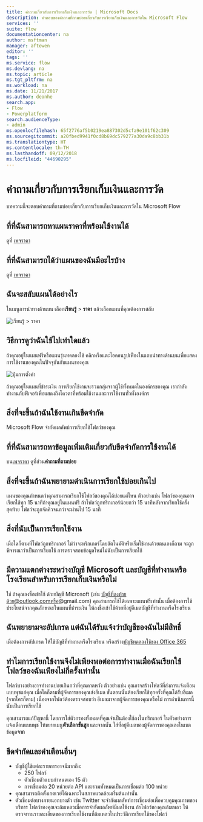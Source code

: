 ```yaml
---
title: คำถามเกี่ยวกับการเรียกเก็บเงินและการวัด | Microsoft Docs
description: คำตอบของคำถามที่ถามบ่อยเกี่ยวกับการเรียกเก็บเงินและการวัดใน Microsoft Flow
services: ''
suite: flow
documentationcenter: na
author: msftman
manager: aftowen
editor: ''
tags: ''
ms.service: flow
ms.devlang: na
ms.topic: article
ms.tgt_pltfrm: na
ms.workload: na
ms.date: 11/21/2017
ms.author: deonhe
search.app:
- Flow
- Powerplatform
search.audienceType:
- admin
ms.openlocfilehash: 65f2776af5b0219ea887302d5cfa9e101f62c309
ms.sourcegitcommit: a20fbed9941f0cd8b69dc579277a30da9c8bb31b
ms.translationtype: HT
ms.contentlocale: th-TH
ms.lasthandoff: 09/12/2018
ms.locfileid: "44690295"
---
```

# <a name="billing-and-metering-questions"></a>คำถามเกี่ยวกับการเรียกเก็บเงินและการวัด

บทความนี้จะตอบคำถามที่ถามบ่อยเกี่ยวกับการเรียกเก็บเงินและการวัดใน Microsoft Flow

## <a name="where-can-i-find-out-what-pricing-plans-are-available"></a>ที่ที่ฉันสามารถหาแผนราคาที่พร้อมใช้งานได้

ดูที่ [เพจราคา](https://flow.microsoft.com/pricing/)

## <a name="where-can-i-find-out-what-my-plan-is"></a>ที่ที่ฉันสามารถได้ว่าแผนของฉันมีอะไรบ้าง

ดูที่ [เพจราคา](https://flow.microsoft.com/pricing/)

## <a name="how-do-i-switch-plans"></a>ฉันจะสลับแผนได้อย่างไร

ในเมนูการนำทางด้านบน เลือก**เรียนรู้** > **ราคา** แล้วเลือกแผนที่คุณต้องการสลับ

![เรียนรู้ > ราคา](./media/billing-questions/learn-pricing.png)

## <a name="how-do-i-know-how-much-ive-used"></a>วิธีการดูว่าฉันใช้ไปเท่าใดแล้ว

ถ้าคุณอยู่ในแผนฟรีหรือแผนรุ่นทดลองใช้ คลิกหรือแตะไอคอนรูปเฟืองในแถบนำทางด้านบนเพื่อแสดงการใช้งานของคุณในปัจจุบันกับแผนของคุณ 

![ปุ่มการตั้งค่า](./media/billing-questions/settings.png)

ถ้าคุณอยู่ในแผนที่ชำระเงิน การเรียกใช้งานจะรวมกลุ่มจากผู้ใช้ทั้งหมดในองค์กรของคุณ เรากำลังทำงานกับฟีเจอร์เพื่อแสดงถึงโควตาที่พร้อมใช้งานและการใช้งานทั่วทั้งองค์กร

## <a name="what-happens-if-my-usage-exceeds-the-limits"></a>สิ่งที่จะขึ้นถ้าฉันใช้งานเกินขีดจำกัด

Microsoft Flow จำกัดผลลัพธ์การเรียกใช้โฟลว์ของคุณ

## <a name="where-can-i-find-more-information-regarding-the-usage-limits"></a>ที่ที่ฉันสามารถหาข้อมูลเพิ่มเติมเกี่ยวกับขีดจำกัดการใช้งานได้

บน[เพจราคา](https://flow.microsoft.com/pricing/) ดูที่ส่วน**คำถามที่ถามบ่อย**

## <a name="what-happens-if-i-try-to-execute-runs-too-frequently"></a>สิ่งที่จะขึ้นถ้าฉันพยายามดำเนินการเรียกใช้บ่อยเกินไป

แผนของคุณกำหนดว่าคุณสามารถเรียกใช้โฟลว์ของคุณได้บ่อยแค่ไหน ตัวอย่างเช่น โฟลว์ของคุณอาจเรียกใช้ทุก 15 นาทีถ้าคุณอยู่ในแผนฟรี ถ้าโฟลว์ถูกทริกเกอร์น้อยกว่า 15 นาทีหลังจากเรียกใช้ครั้งสุดท้าย โฟลว์จะถูกจัดคิวจนกว่าจะผ่านไป 15 นาที

## <a name="what-counts-as-a-run"></a>สิ่งที่นับเป็นการเรียกใช้งาน

เมื่อใดก็ตามที่โฟลว์ถูกทริกเกอร์ ไม่ว่าจะทริกเกอร์โดยอัตโนมัติหรือเริ่มใช้งานด้วยตนเองก็ถาม จะถูกพิจารณาว่าเป็นการเรียกใช้ การตรวจสอบข้อมูลใหม่ไม่นับเป็นการเรียกใช้

## <a name="are-there-differences-between-microsoft-accounts-and-work-or-school-accounts-for-billing"></a>มีความแตกต่างระหว่างบัญชี Microsoft และบัญชีที่ทำงานหรือโรงเรียนสำหรับการเรียกเก็บเงินหรือไม่

ใช่ ถ้าคุณลงชื่อเข้าใช้ ด้วยบัญชี Microsoft (เช่น บัญชีที่ลงท้ายด้วย@outlook.comหรือ@gmail.com) คุณสามารถใช้ได้เฉพาะแผนฟรีเท่านั้น เมื่อต้องการใช้ประโยชน์จากคุณลักษณะในแผนที่ชำระเงิน ให้ลงชื่อเข้าใช้ด้วยที่อยู่อีเมลบัญชีที่ทำงานหรือโรงเรียน

## <a name="im-trying-to-upgrade-but-im-told-my-account-isnt-eligible"></a>ฉันพยายามจะอัปเกรด แต่ฉันได้รับแจ้งว่าบัญชีของฉันไม่มีสิทธิ์

เมื่อต้องการอัปเกรด ให้ใช้บัญชีที่ทำงานหรือโรงเรียน หรือสร้าง[บัญชีทดลองใช้ของ Office 365](https://powerbi.microsoft.com/documentation/powerbi-admin-signing-up-for-power-bi-with-a-new-office-365-trial/)

## <a name="why-did-i-run-out-of-runs-when-my-flow-only-ran-a-few-times"></a>ทำไมการเรียกใช้งานจึงไม่เพียงพอต่อการทำงานเมื่อฉันเรียกใช้โฟลว์ของฉันเพียงไม่กี่ครั้งเท่านั้น

โฟลว์บางอย่างอาจทำงานบ่อยเกินกว่าที่คุณคาดหวัง ตัวอย่างเช่น คุณอาจสร้างโฟลว์ที่ส่งการแจ้งเตือนแบบพุชแก่คุณ เมื่อใดก็ตามที่ผู้จัดการของคุณส่งอีเมล ขั้นตอนนั้นต้องเรียกใช้ทุกครั้งที่คุณได้รับอีเมล (จากใครก็ตาม) เนื่องจากโฟลว์ต้องตรวจสอบว่า อีเมลมาจากผู้จัดการของคุณหรือไม่ การดำเนินการนี้นับเป็นการเรียกใช้

คุณสามารถแก้ปัญหานี้ โดยการใส่ตัวกรองทั้งหมดที่คุณจำเป็นต้องใช้ลงในทริกเกอร์ ในตัวอย่างการแจ้งเตือนแบบพุช ให้ขยายเมนู**ตัวเลือกขั้นสูง** และจากนั้น ใส่ที่อยู่อีเมลของผู้จัดการของคุณลงในเขตข้อมูล**จาก**

## <a name="other-limits-and-caveats"></a>ขีดจำกัดและคำเตือนอื่นๆ

* บัญชีผู้ใช้แต่ละรายการอาจมีมากถึง:
  * 250 โฟลว์
  * ตัวเชื่อมตัวแบบกำหนดเอง 15 ตัว
  * การเขื่อมต่อ 20 หน่วยต่อ API และรวมทั้งหมดเป็นการเชื่อมต่อ 100 หน่วย
* คุณสามารถติดตั้งเกตเวย์ได้เฉพาะในสภาพแวดล้อมเริ่มต้นเท่านั้น
* ตัวเชื่อมต่อบางภายนอกบางตัว เช่น Twitter จะจำกัดผลลัพท์การเชื่อมต่อเพื่อควบคุมคุณภาพของบริการ โฟลว์ของคุณจะล้มเหลวเมื่อการจำกัดผลลัพท์มีผลใช้งาน ถ้าโฟลว์ของคุณล้มเหลว ให้ตรวจทานรายละเอียดของการเรียกใช้งานที่ล้มเหลวในประวัติการเรียกใช้ของโฟลว์
